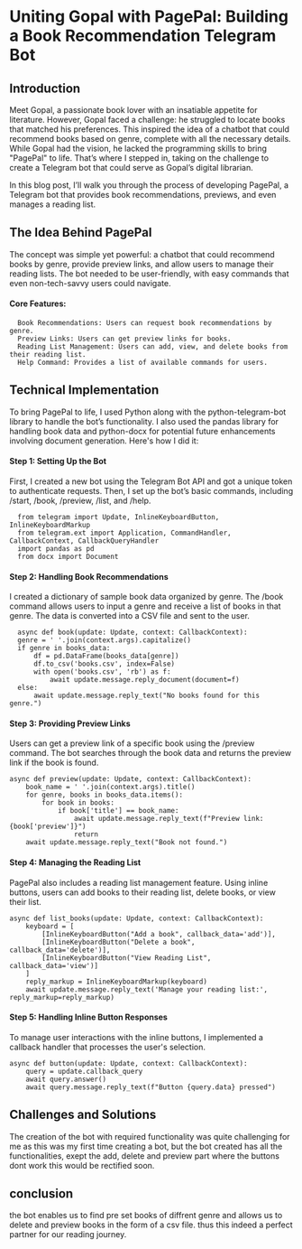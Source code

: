 # Uniting Gopal with PagePal: Building a Book Recommendation Telegram Bot


## Introduction

Meet Gopal, a passionate book lover with an insatiable appetite for literature. However, Gopal faced a challenge: he struggled to locate books that matched his preferences. This inspired the idea of a chatbot that could recommend books based on genre, complete with all the necessary details. While Gopal had the vision, he lacked the programming skills to bring "PagePal" to life. That’s where I stepped in, taking on the challenge to create a Telegram bot that could serve as Gopal’s digital librarian.

In this blog post, I’ll walk you through the process of developing PagePal, a Telegram bot that provides book recommendations, previews, and even manages a reading list.

## The Idea Behind PagePal

The concept was simple yet powerful: a chatbot that could recommend books by genre, provide preview links, and allow users to manage their reading lists. The bot needed to be user-friendly, with easy commands that even non-tech-savvy users could navigate.

  #### Core Features:

      Book Recommendations: Users can request book recommendations by genre.
      Preview Links: Users can get preview links for books.
      Reading List Management: Users can add, view, and delete books from their reading list.
      Help Command: Provides a list of available commands for users.

## Technical Implementation

To bring PagePal to life, I used Python along with the python-telegram-bot library to handle the bot’s functionality. I also used the pandas library for handling book data and python-docx for potential future enhancements involving document generation. Here's how I did it:


#### Step 1: Setting Up the Bot

First, I created a new bot using the Telegram Bot API and got a unique token to authenticate requests. Then, I set up the bot’s basic commands, including /start, /book, /preview, /list, and /help.

      from telegram import Update, InlineKeyboardButton, InlineKeyboardMarkup
      from telegram.ext import Application, CommandHandler, CallbackContext, CallbackQueryHandler
      import pandas as pd
      from docx import Document

      
#### Step 2: Handling Book Recommendations

I created a dictionary of sample book data organized by genre. The /book command allows users to input a genre and receive a list of books in that genre. The data is converted into a CSV file and sent to the user.

      async def book(update: Update, context: CallbackContext):
      genre = ' '.join(context.args).capitalize()
      if genre in books_data:
          df = pd.DataFrame(books_data[genre])
          df.to_csv('books.csv', index=False)
          with open('books.csv', 'rb') as f:
              await update.message.reply_document(document=f)
      else:
          await update.message.reply_text("No books found for this genre.")

#### Step 3: Providing Preview Links

Users can get a preview link of a specific book using the /preview command. The bot searches through the book data and returns the preview link if the book is found.

    async def preview(update: Update, context: CallbackContext):
        book_name = ' '.join(context.args).title()
        for genre, books in books_data.items():
            for book in books:
                if book['title'] == book_name:
                    await update.message.reply_text(f"Preview link: {book['preview']}")
                    return
        await update.message.reply_text("Book not found.")

#### Step 4: Managing the Reading List

PagePal also includes a reading list management feature. Using inline buttons, users can add books to their reading list, delete books, or view their list.

    async def list_books(update: Update, context: CallbackContext):
        keyboard = [
            [InlineKeyboardButton("Add a book", callback_data='add')],
            [InlineKeyboardButton("Delete a book", callback_data='delete')],
            [InlineKeyboardButton("View Reading List", callback_data='view')]
        ]
        reply_markup = InlineKeyboardMarkup(keyboard)
        await update.message.reply_text('Manage your reading list:', reply_markup=reply_markup)

        
#### Step 5: Handling Inline Button Responses

To manage user interactions with the inline buttons, I implemented a callback handler that processes the user's selection.

    async def button(update: Update, context: CallbackContext):
        query = update.callback_query
        await query.answer()
        await query.message.reply_text(f"Button {query.data} pressed")

## Challenges and Solutions

The creation of the bot with required functionality was quite challenging for me as this was my first time creating a bot, but the bot created has all the functionalities, exept the add, delete and preview part where the buttons dont work this would be rectified soon.

## conclusion

the bot enables us to find pre set books of diffrent genre and allows us to delete and preview books in the form of a csv file. thus this indeed a perfect partner for our reading journey.
